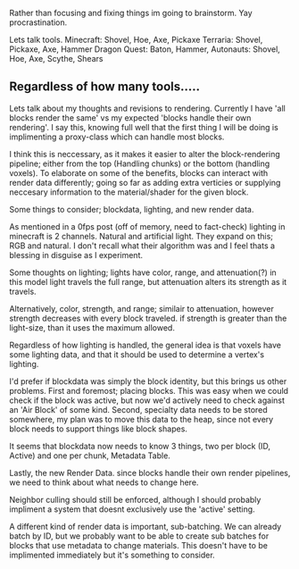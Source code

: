 Rather than focusing and fixing things im going to brainstorm. Yay procrastination.

Lets talk tools.
Minecraft: Shovel, Hoe, Axe, Pickaxe
Terraria: Shovel, Pickaxe, Axe, Hammer
Dragon Quest: Baton, Hammer, 
Autonauts: Shovel, Hoe, Axe, Scythe, Shears

Regardless of how many tools.....
-----

Lets talk about my thoughts and revisions to rendering.
Currently I have 'all blocks render the same' vs my expected 'blocks handle their own rendering'. I say this, knowing full well that the first thing I will be doing is implimenting a proxy-class which can handle most blocks.

I think this is neccessary, as it makes it easier to alter the block-rendering pipeline; either from the top  (Handling chunks) or the bottom (handling voxels). To elaborate on some of the benefits, blocks can interact with render data differently; going so far as adding extra verticies or supplying neccesary information to the material/shader for the given block.

Some things to consider; blockdata, lighting, and new render data.


As mentioned in a 0fps post (off of memory, need to fact-check) lighting in minecraft is 2 channels. Natural and artificial light. They expand on this; RGB and natural. I don't recall what their algorithm was and I feel thats a blessing in disguise as I experiment.

Some thoughts on lighting; lights have color, range, and attenuation(?) in this model light travels the full range, but attenuation alters its strength as it travels.

Alternatively, color, strength, and range; similair to attenuation, however strength decreases with every block traveled. if strength is greater than the light-size, than it uses the maximum allowed.

Regardless of how lighting is handled, the general idea is that voxels have some lighting data, and that it should be used to determine a vertex's lighting.


I'd prefer if blockdata was simply the block identity, but this brings us other problems.
First and foremost; placing blocks. This was easy when we could check if the block was active, but now we'd actively need to check against an 'Air Block' of some kind.
Second, specialty data needs to be stored somewhere, my plan was to move this data to the heap, since not every block needs to support things like block shapes.

It seems that blockdata now needs to know 3 things, two per block (ID, Active) and one per chunk, Metadata Table.

Lastly, the new Render Data. since blocks handle their own render pipelines, we need to think about what needs to change here.

Neighbor culling should still be enforced, although I should probably impliment a system that doesnt exclusively use the 'active' setting.

A different kind of render data is important, sub-batching. We can already batch by ID, but we probably want to be able to create sub batches for blocks that use metadata to change materials. This doesn't have to be implimented immediately but it's something to consider.

 